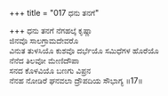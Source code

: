 +++
title = "017 ಧನು ತನಗೆ"

+++
ಧನು ತನಗೆ ನೆಗಹಲ್ಕೆ ಕೃಷ್ಣಾ  
ಜಿನವೊ ಸಾಲಗ್ರಾಮದೇವರೊ  
ವಿನುತ ತುಳಸಿಯೊ ಕುಶವೊ ದರ್ಭೆಯೊ ಸಮಿಧೆಗಳ ಹೊರೆಯೊ  
ನೆನೆದ ತಿಲವೋ ಮೇಣಿದೌಪಾ  
ಸನದ ಕೊಳವಿಯೊ ಬಣಗು ವಿಪ್ರನ  
ನೆನಹ ನೋಡಿರೆ ಘನವಲಾ ದ್ರೌಪದಿಯ ಸೌಭಾಗ್ಯ     ॥17॥